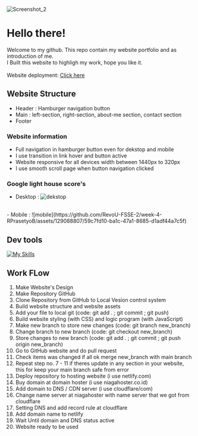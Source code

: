 
![Screenshot_2](https://github.com/RevoU-FSSE-2/week-4-RPrasetyoB/assets/129088807/486588f8-f0fb-486a-8788-85079f5c3334)

# Hello there!
Welcome to my github.
This repo contain my website portfolio and as introduction of me.<br>
I Built this website to highligh my work, hope you like it.<br>
<br>
Website deployment: <a href="https://renaldipb.site/" target="_blank">Click here</a>

## Website Structure
- Header : Hamburger navigation button<br>
- Main : left-section, right-section, about-me section, contact section<br>
- Footer
### Website information
- Full navigation in hamburger button even for dekstop and mobile
- I use transition in link hover and button active
- Website responsive for all devices width between 1440px to 320px
- I use smooth scroll page when button navigation clicked
### Google light house score's
- Desktop :
![dekstop](https://github.com/RevoU-FSSE-2/week-4-RPrasetyoB/assets/129088807/14197ddb-e366-48bd-8850-679a7a4525c6)
<br>
- Mobile :
![mobile](https://github.com/RevoU-FSSE-2/week-4-RPrasetyoB/assets/129088807/59c7fd10-ba1c-47a1-8685-d1adf44a7c5f)

## Dev tools
[![My Skills](https://skills.thijs.gg/icons?i=html,css,js)](https://skills.thijs.gg)

## Work FLow
1. Make Website's Design
2. Make Repository GitHub
3. Clone Repository from GitHub to Local Vesion control system
4. Build website structure and website assets
5. Add your file to local git (code: git add . ; git commit ; git push)
6. Build website styling (with CSS) and logic program (with JavaScript)
7. Make new branch to store new changes (code: git branch new_branch)
8. Change branch to new branch (code: git checkout new_branch)
9. Store changes to new branch (code: git add . ; git commit ; git push origin new_branch)
10. Go to GitHub website and do pull request
11. Check items was changed if all ok merge new_branch with main branch
12. Repeat step no. 7 - 11 if theres update in any section in your website, this for keep your main branch safe from error
13. Deploy repository to hosting website (i use netlify.com)
14. Buy domain at domain hoster (i use niagahoster.co.id)
15. Add domain to DNS / CDN server (i use cloudflare/com)
16. Change name server at niagahoster with name server that we got from cloudflare
17. Setting DNS and add record rule at cloudflare
18. Add domain name to netlify
19. Wait Until domain and DNS status active
20. Website ready to be used


